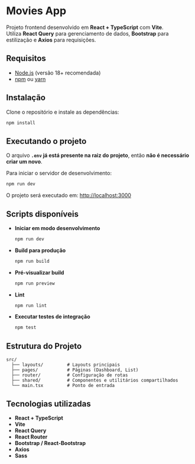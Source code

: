 # Movies App

Projeto frontend desenvolvido em **React + TypeScript** com **Vite**.  
Utiliza **React Query** para gerenciamento de dados, **Bootstrap** para estilização e **Axios** para requisições.

## Requisitos

- [Node.js](https://nodejs.org/) (versão 18+ recomendada)
- [npm](https://www.npmjs.com/) ou [yarn](https://yarnpkg.com/)

## Instalação

Clone o repositório e instale as dependências:

```bash
npm install
```

## Executando o projeto

O arquivo **`.env` já está presente na raiz do projeto**, então **não é necessário criar um novo**.  

Para iniciar o servidor de desenvolvimento:

```bash
npm run dev
```

O projeto será executado em: [http://localhost:3000](http://localhost:3000)

## Scripts disponíveis

- **Iniciar em modo desenvolvimento**  
  ```bash
  npm run dev
  ```

- **Build para produção**  
  ```bash
  npm run build
  ```

- **Pré-visualizar build**  
  ```bash
  npm run preview
  ```

- **Lint**  
  ```bash
  npm run lint
  ```

- **Executar testes de integração**  
  ```bash
  npm test
  ```

## Estrutura do Projeto

```
src/
  ├── layouts/         # Layouts principais
  ├── pages/           # Páginas (Dashboard, List)
  ├── router/          # Configuração de rotas
  ├── shared/          # Componentes e utilitários compartilhados
  └── main.tsx         # Ponto de entrada
```

## Tecnologias utilizadas

- **React + TypeScript**
- **Vite**
- **React Query**
- **React Router**
- **Bootstrap / React-Bootstrap**
- **Axios**
- **Sass**
